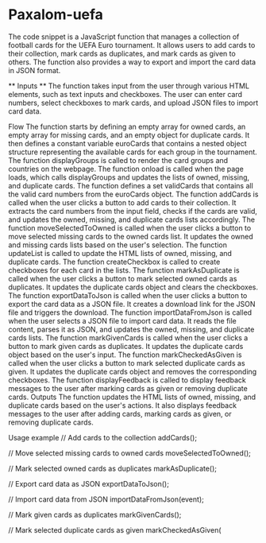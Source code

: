 # Paxalom-uefa
 
The code snippet is a JavaScript function that manages a collection of football cards for the UEFA Euro tournament. It allows users to add cards to their collection, mark cards as duplicates, and mark cards as given to others. The function also provides a way to export and import the card data in JSON format.

** Inputs **
The function takes input from the user through various HTML elements, such as text inputs and checkboxes. The user can enter card numbers, select checkboxes to mark cards, and upload JSON files to import card data.

Flow
The function starts by defining an empty array for owned cards, an empty array for missing cards, and an empty object for duplicate cards.
It then defines a constant variable euroCards that contains a nested object structure representing the available cards for each group in the tournament.
The function displayGroups is called to render the card groups and countries on the webpage.
The function onload is called when the page loads, which calls displayGroups and updates the lists of owned, missing, and duplicate cards.
The function defines a set validCards that contains all the valid card numbers from the euroCards object.
The function addCards is called when the user clicks a button to add cards to their collection. It extracts the card numbers from the input field, checks if the cards are valid, and updates the owned, missing, and duplicate cards lists accordingly.
The function moveSelectedToOwned is called when the user clicks a button to move selected missing cards to the owned cards list. It updates the owned and missing cards lists based on the user's selection.
The function updateList is called to update the HTML lists of owned, missing, and duplicate cards.
The function createCheckbox is called to create checkboxes for each card in the lists.
The function markAsDuplicate is called when the user clicks a button to mark selected owned cards as duplicates. It updates the duplicate cards object and clears the checkboxes.
The function exportDataToJson is called when the user clicks a button to export the card data as a JSON file. It creates a download link for the JSON file and triggers the download.
The function importDataFromJson is called when the user selects a JSON file to import card data. It reads the file content, parses it as JSON, and updates the owned, missing, and duplicate cards lists.
The function markGivenCards is called when the user clicks a button to mark given cards as duplicates. It updates the duplicate cards object based on the user's input.
The function markCheckedAsGiven is called when the user clicks a button to mark selected duplicate cards as given. It updates the duplicate cards object and removes the corresponding checkboxes.
The function displayFeedback is called to display feedback messages to the user after marking cards as given or removing duplicate cards.
Outputs
The function updates the HTML lists of owned, missing, and duplicate cards based on the user's actions. It also displays feedback messages to the user after adding cards, marking cards as given, or removing duplicate cards.

Usage example
// Add cards to the collection
addCards();

// Move selected missing cards to owned cards
moveSelectedToOwned();

// Mark selected owned cards as duplicates
markAsDuplicate();

// Export card data as JSON
exportDataToJson();

// Import card data from JSON
importDataFromJson(event);

// Mark given cards as duplicates
markGivenCards();

// Mark selected duplicate cards as given
markCheckedAsGiven(
